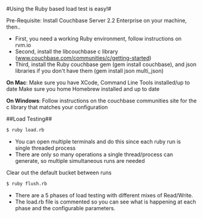 #Using the Ruby based load test is easy!#

Pre-Requisite: Install Couchbase Server 2.2 Enterprise on your machine, then.. 

* First, you need a working Ruby environment, follow instructions on rvm.io
* Second, install the libcouchbase c library (www.couchbase.com/communities/c/getting-started)
* Third, install the Ruby couchbase gem (gem install couchbase), and json libraries if you don't have them (gem install json multi_json)

**On Mac**:
  Make sure you have XCode, Command Line Tools installed/up to date
  Make sure you home Homebrew installed and up to date
  
**On Windows**:
  Follow instructions on the couchbase communities site for the c library that matches your configuration
  
  
##Load Testing##

```bash
$ ruby load.rb
```

* You can open multiple terminals and do this since each ruby run is single threaded process
* There are only so many operations a single thread/process can generate, so multiple simultaneous runs are needed

Clear out the default bucket between runs

```bash
$ ruby flush.rb
```

* There are a 5 phases of load testing with different mixes of Read/Write. 
* The load.rb file is commented so you can see what is happening
at each phase and the configurable parameters.
  